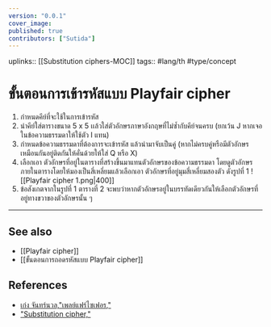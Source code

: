 ```yaml
---
version: "0.0.1"
cover_image:
published: true
contributors: ["Sutida"]
---
```

uplinks:: [[Substitution ciphers-MOC]]
tags:: #lang/th #type/concept

# ขั้นตอนการเข้ารหัสแบบ Playfair cipher
1. กำหนดคีย์ที่จะใช้ในการเข้ารหัส
2. นำคีย์ใส่ตารางขนาด 5 x 5 เเล้วใส่ตัวอักษรภาษาอังกฤษที่ไม่ซ้ำกับคีย์จนครบ (ยกเว้น J หากเจอในข้อความธรรมดาให้ใช้ตัว I แทน)
3. กำหนดข้อความธรรมดาที่ต้องการจะเข้ารหัส แล้วนำมาจับเป็นคู่ (หากไม่ครบคู่หรือมีตัวอักษรเหมือนกันอยู่ติดกันให้คั่นด้วยให้ใส่ Q หรือ X)
4. เลือกเอา ตัวอักษรที่อยู่ในตารางที่สร้างขึ้นมาแทนตัวอักษรของข้อความธรรมดา โดยดูตัวอักษรภายในตารางโดยให้มองเป็นสี่เหลี่ยมแล้วเลือกเอา ตัวอักษรที่อยู่มุมสี่เหลี่ยมสองตัว ดังรูปที่ 1 
![[Playfair cipher 1.png|400]]
5. ข้อสังเกตจากในรูปที่ 1 ตารางที่ 2 จะพบว่าหากตัวอักษรอยู่ในบรรทัดเดียวกันให้เลือกตัวอักษรที่อยู่ทางขวาของตัวอักษรนั้น ๆ
---
## See also
- [[Playfair cipher]]
- [[ขั้นตอนการถอดรหัสแบบ Playfair cipher]]
## References
- [เก่ง จันทร์นวล,"เพลย์แฟร์ไซเฟอร,"](http://blog.bru.ac.th/wp-content/uploads/2020/09/flayfair.pdf)
- ["Substitution cipher,"](https://cryptography.fandom.com/wiki/Substitution_cipher#Polygraphic_substitution)
